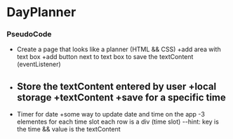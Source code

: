 # DayPlanner

### PseudoCode

- Create a page that looks like a planner (HTML && CSS)
  +add area with text box
  +add button next to text box to save the textContent (eventListener)
- Store the textContent entered by user
  +local storage
  +textContent
  +save for a specific time
  -
- Timer for date
  +some way to update date and time on the app
  -3 elementes for each time slot each row is a div (time slot)
  --hint: key is the time && value is the textContent
